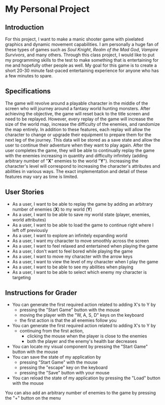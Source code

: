 # My Personal Project

## Introduction

For this project, I want to make a manic shooter game with pixelated graphics and dynamic 
movement capabilities. I am personally a huge fan of these types of games such as *Soul Knight*,
*Realm of the Mad God*, *Vampire Survivors*, and many others. Through this class project, 
I would like to put my programming skills to the test to make something that is entertaining 
for me and hopefully other people as well. My goal for this game is to create a short 20-30 minute 
fast-paced entertaining experience for anyone who has a few minutes to spare.

## Specifications

The game will revolve around a playable character in the middle of the screen who will 
journey around a fantasy world hunting monsters. After achieving the objective, the game will reset
back to the title screen and need to be replayed. However, every replay of the game will increase 
the size of the world map, increase the difficulty of the enemies, and randomize the map entirely. 
In addition to these features, each replay will allow the character to change or upgrade their 
equipment to prepare them for the next leg of the journey. This data will be stored as a save state
and allow the user to continue their adventure when they want to play again. After the user completes
the game, they will be able to continually replay the game with the enemies increasing in quantity and 
difficulty infinitely (adding arbitrary number of "**X**" enemies to the world "**Y**"). 
Increasing the character's level will correspond to increasing the character's attributes and abilities 
in various ways. The exact implementation and detail of these features may vary as time is limited. 

## User Stories
- As a user, I want to be able to replay the game by adding an arbitrary number of enemies (**X**) to my world (**Y**)
- As a user, I want to be able to save my world state (player, enemies, world attributes)
- As a user, I want to be able to load the game to continue right where I left off previously
- As a user, I want to explore an infinitely expanding world
- As a user, I want my character to move smoothly across the screen 
- As a user, I want to feel relaxed and entertained when playing the game
- As a user, I don't want to feel bored while playing the game
- As a user, I want to move my character with the arrow keys 
- As a user, I want to view the level of my character when I play the game
- As a user, I want to be able to see my abilities when playing
- As a user, I want to be able to select which enemy my character is targeting

## Instructions for Grader
- You can generate the first required action related to adding X's to Y by
  - pressing the "Start Game" button with the mouse 
  - moving the player with the "W, A, S, D" keys on the keyboard 
  - the first action is that the all enemies follow you
- You can generate the first required action related to adding X's to Y by 
  - continuing from the first action, 
    - clicking the mouse when the player is close to the enemies
    - both the player and the enemy's health bar decreases
- You can locate my visual component by pressing the "Start Game" button with the mouse
- You can save the state of my application by
  - pressing "Start Game" with the mouse
  - pressing the "escape" key on the keyboard 
  - pressing the "Save" button with your mouse
- You can reload the state of my application by pressing the "Load" button with the mouse

You can also add an arbitrary number of enemies to the game by pressing the "+" button on the menu